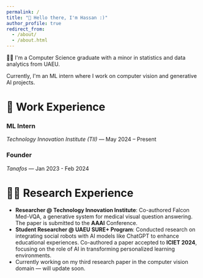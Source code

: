 ```yaml
---
permalink: /
title: "👋 Hello there, I'm Hassan :)"
author_profile: true
redirect_from:
  - /about/
  - /about.html
---
```


👨‍💻 I'm a Computer Science graduate with a minor in statistics and data analytics from UAEU.

Currently, I'm an ML intern where I work on computer vision and generative AI projects.

# 💼 Work Experience
### **ML Intern**  
*Technology Innovation Institute (TII)* — May 2024 – Present

### **Founder**
*Tanafos* — Jan 2023 - Feb 2024

# 👨‍🔬 Research Experience
- **Researcher @ Technology Innovation Institute**: Co-authored Falcon Med-VQA, a generative system for medical visual question answering. The paper is submitted to the **AAAI** Conference.
- **Student Researcher @ UAEU SURE+ Program**: Conducted research on integrating social robots with AI models like ChatGPT to enhance educational experiences. Co-authored a paper accepted to **ICIET 2024**, focusing on the role of AI in transforming personalized learning environments.
- Currently working on my third research paper in the computer vision domain — will update soon.


